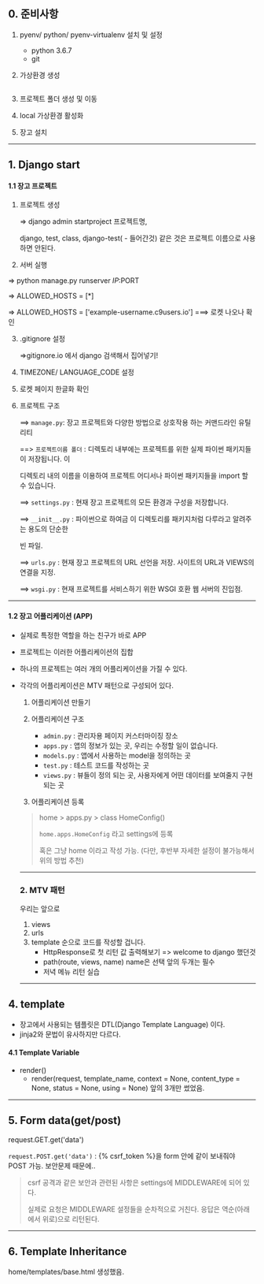 ## 0. 준비사항

1. pyenv/ python/ pyenv-virtualenv 설치 및 설정     

   - python 3.6.7
   - git

2.  가상환경 생성

   ~~~bash
   
   ~~~


3. 프로젝트 폴더 생성 및 이동

4. local 가상환경 활성화
5. 장고 설치

---

## 1. Django start

#### 1.1 장고 프로젝트

1. 프로젝트 생성

   => django admin startproject 프로젝트명,   

   django, test, class, django-test(   -  들어간것) 같은 것은 프로젝트 이름으로 사용하면 안된다.

2.  서버 실행

   => python manage.py runserver $IP:$PORT

   => ALLOWED_HOSTS = [*]

   => ALLOWED_HOSTS = ['example-username.c9users.io']      ===> 로켓 나오나 확인

3. .gitignore 설정

   =>gitignore.io 에서 django 검색해서 집어넣기!

4. TIMEZONE/ LANGUAGE_CODE 설정

5. 로켓 페이지 한글화 확인

6. 프로젝트 구조

   ==> `manage.py`: 장고 프로젝트와 다양한 방법으로 상호작용 하는 커맨드라인 유틸리티

   ==> `프로젝트이름 폴더` : 디렉토리 내부에는 프로젝트를 위한 실제 파이썬 패키지들이 저장됩니다.  이 

   디렉토리 내의 이름을 이용하여 프로젝트 어디서나 파이썬 패키지들을 import 할 수 있습니다.

   ==> `settings.py` : 현재 장고 프로젝트의 모든 환경과 구성을 저장합니다.

   ==> `__init__.py` : 파이썬으로 하여금 이 디렉토리를 패키지처럼 다루라고 알려주는 용도의 단순한

   빈 파일.

   ==> `urls.py` : 현재 장고 프로젝트의 URL 선언을 저장. 사이트의 URL과 VIEWS의 연결을 지정. 

   ==> `wsgi.py` : 현재 프로젝트를 서비스하기 위한 WSGI 호환 웹 서버의 진입점.

    

---

#### 1.2  장고 어플리케이션 (APP)

- 실제로 특정한 역할을 하는 친구가 바로 APP

- 프로젝트는 이러한 어플리케이션의 집합

- 하나의 프로젝트는 여러 개의 어플리케이션을 가질 수 있다.

- 각각의 어플리케이션은 MTV 패턴으로 구성되어 있다.

  1. 어플리케이션 만들기 

  2. 어플리케이션 구조

     - `admin.py` : 관리자용 페이지 커스터마이징 장소
     - `apps.py` : 앱의 정보가 있는 곳, 우리는 수정할 일이 없습니다.
     - `models.py` : 앱에서 사용하는 model을 정의하는 곳
     - `test.py` : 테스트 코드를 작성하는 곳
     - `views.py` : 뷰들이 정의 되는 곳, 사용자에게 어떤 데이터를 보여줄지 구현되는 곳

  3.  어플리케이션 등록

     > home > apps.py > class HomeConfig()
     >
     > `home.apps.HomeConfig` 라고 settings에 등록
     >
     > 혹은 그냥 home 이라고 작성 가능. (다만, 후반부 자세한 설정이 불가능해서 위의 방법 추천)

     ---

     ### 2. MTV 패턴

     우리는 앞으로 

     1. views
     2. urls
     3. template 순으로 코드를 작성할 겁니다.
        - HttpResponse로 첫 리턴 값 출력해보기    => welcome to django 했던것
        - path(route, views, name)    name은 선택 앞의 두개는 필수
        - 저녁 메뉴 리턴 실습

     ---


## 4. template

- 장고에서 사용되는 템플릿은 DTL(Django Template Language) 이다.
- jinja2와 문법이 유사하지만 다르다.

#### 4.1 Template Variable

- render()
  - render(request, template_name, context = None, content_type = None, status = None, using = None)  앞의 3개만 썼었음.



---

## 5. Form data(get/post)

request.GET.get('data')

`request.POST.get('data')` : {% csrf_token %}을 form 안에 같이 보내줘야 POST 가능. 보안문제 때문에..

> csrf 공격과 같은 보안과 관련된 사항은 settings에 MIDDLEWARE에 되어 있다.
>
> 실제로 요청은 MIDDLEWARE 설정들을 순차적으로 거친다. 응답은 역순(아래에서 위로)으로 리턴된다.

---

## 6. Template Inheritance

home/templates/base.html 생성했음.